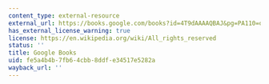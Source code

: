 ```yaml
---
content_type: external-resource
external_url: https://books.google.com/books?id=4T9dAAAAQBAJ&pg=PA110=onepage#v=onepage&q&f=false
has_external_license_warning: true
license: https://en.wikipedia.org/wiki/All_rights_reserved
status: ''
title: Google Books
uid: fe5a4b4b-7fb6-4cbb-8ddf-e34517e5282a
wayback_url: ''
---
```

